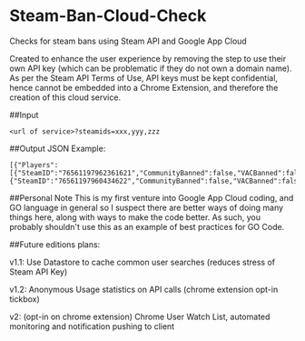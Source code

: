 # Steam-Ban-Cloud-Check
Checks for steam bans using Steam API and Google App Cloud

Created to enhance the user experience by removing the step to use their own API key (which can be problematic if they do not own a domain name). As per the Steam API Terms of Use, API keys must be kept confidential, hence cannot be embedded into a Chrome Extension, and therefore the creation of this cloud service.

##Input
```
<url of service>?steamids=xxx,yyy,zzz
```
##Output
JSON Example:
```
[{"Players":[{"SteamID":"76561197962361621","CommunityBanned":false,"VACBanned":false,"NumberOfVACBans":0,"DaysSinceLastBan":0,"NumberOfGameBans":0,"EconomyBan":"none"},{"SteamID":"76561197960434622","CommunityBanned":false,"VACBanned":false,"NumberOfVACBans":0,"DaysSinceLastBan":0,"NumberOfGameBans":0,"EconomyBan":"none"}]}]
```

##Personal Note
This is my first venture into Google App Cloud coding, and GO language in general so I suspect there are better ways of doing many things here, along with ways to make the code better. As such, you probably shouldn't use this as an example of best practices for GO Code.

##Future editions plans:

v1.1: Use Datastore to cache common user searches (reduces stress of Steam API Key)

v1.2: Anonymous Usage statistics on API calls (chrome extension opt-in tickbox)

v2: (opt-in on chrome extension) Chrome User Watch List, automated monitoring and notification pushing to client

